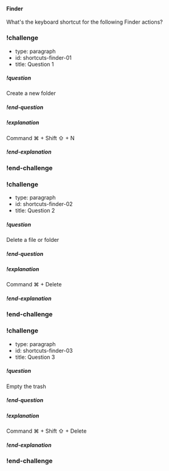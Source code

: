 #### Finder

What's the keyboard shortcut for the following Finder actions?

### !challenge
* type: paragraph
* id: shortcuts-finder-01
* title: Question 1

##### !question
Create a new folder
##### !end-question

##### !explanation
Command ⌘ + Shift ⇧ + N
##### !end-explanation
### !end-challenge

### !challenge
* type: paragraph
* id: shortcuts-finder-02
* title: Question 2

##### !question
Delete a file or folder
##### !end-question

##### !explanation
Command ⌘ + Delete
##### !end-explanation
### !end-challenge

### !challenge
* type: paragraph
* id: shortcuts-finder-03
* title: Question 3

##### !question
Empty the trash
##### !end-question

##### !explanation
Command ⌘ + Shift ⇧ + Delete
##### !end-explanation
### !end-challenge
